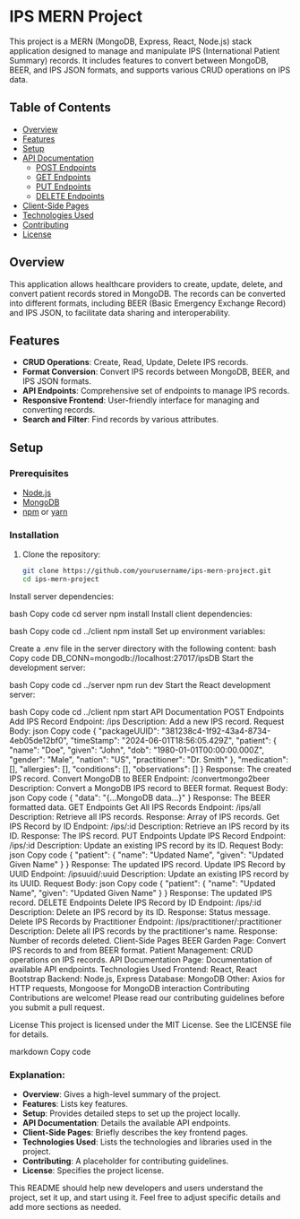 # IPS MERN Project

This project is a MERN (MongoDB, Express, React, Node.js) stack application designed to manage and manipulate IPS (International Patient Summary) records. It includes features to convert between MongoDB, BEER, and IPS JSON formats, and supports various CRUD operations on IPS data.

## Table of Contents

- [Overview](#overview)
- [Features](#features)
- [Setup](#setup)
- [API Documentation](#api-documentation)
  - [POST Endpoints](#post-endpoints)
  - [GET Endpoints](#get-endpoints)
  - [PUT Endpoints](#put-endpoints)
  - [DELETE Endpoints](#delete-endpoints)
- [Client-Side Pages](#client-side-pages)
- [Technologies Used](#technologies-used)
- [Contributing](#contributing)
- [License](#license)

## Overview

This application allows healthcare providers to create, update, delete, and convert patient records stored in MongoDB. The records can be converted into different formats, including BEER (Basic Emergency Exchange Record) and IPS JSON, to facilitate data sharing and interoperability.

## Features

- **CRUD Operations**: Create, Read, Update, Delete IPS records.
- **Format Conversion**: Convert IPS records between MongoDB, BEER, and IPS JSON formats.
- **API Endpoints**: Comprehensive set of endpoints to manage IPS records.
- **Responsive Frontend**: User-friendly interface for managing and converting records.
- **Search and Filter**: Find records by various attributes.

## Setup

### Prerequisites

- [Node.js](https://nodejs.org/)
- [MongoDB](https://www.mongodb.com/)
- [npm](https://www.npmjs.com/) or [yarn](https://yarnpkg.com/)

### Installation

1. Clone the repository:
   ```bash
   git clone https://github.com/yourusername/ips-mern-project.git
   cd ips-mern-project
Install server dependencies:

bash
Copy code
cd server
npm install
Install client dependencies:

bash
Copy code
cd ../client
npm install
Set up environment variables:

Create a .env file in the server directory with the following content:
bash
Copy code
DB_CONN=mongodb://localhost:27017/ipsDB
Start the development server:

bash
Copy code
cd ../server
npm run dev
Start the React development server:

bash
Copy code
cd ../client
npm start
API Documentation
POST Endpoints
Add IPS Record
Endpoint: /ips
Description: Add a new IPS record.
Request Body:
json
Copy code
{
  "packageUUID": "381238c4-1f92-43a4-8734-4eb05de12bf0",
  "timeStamp": "2024-06-01T18:56:05.429Z",
  "patient": {
    "name": "Doe",
    "given": "John",
    "dob": "1980-01-01T00:00:00.000Z",
    "gender": "Male",
    "nation": "US",
    "practitioner": "Dr. Smith"
  },
  "medication": [],
  "allergies": [],
  "conditions": [],
  "observations": []
}
Response: The created IPS record.
Convert MongoDB to BEER
Endpoint: /convertmongo2beer
Description: Convert a MongoDB IPS record to BEER format.
Request Body:
json
Copy code
{
  "data": "{...MongoDB data...}"
}
Response: The BEER formatted data.
GET Endpoints
Get All IPS Records
Endpoint: /ips/all
Description: Retrieve all IPS records.
Response: Array of IPS records.
Get IPS Record by ID
Endpoint: /ips/:id
Description: Retrieve an IPS record by its ID.
Response: The IPS record.
PUT Endpoints
Update IPS Record
Endpoint: /ips/:id
Description: Update an existing IPS record by its ID.
Request Body:
json
Copy code
{
  "patient": {
    "name": "Updated Name",
    "given": "Updated Given Name"
  }
}
Response: The updated IPS record.
Update IPS Record by UUID
Endpoint: /ipsuuid/:uuid
Description: Update an existing IPS record by its UUID.
Request Body:
json
Copy code
{
  "patient": {
    "name": "Updated Name",
    "given": "Updated Given Name"
  }
}
Response: The updated IPS record.
DELETE Endpoints
Delete IPS Record by ID
Endpoint: /ips/:id
Description: Delete an IPS record by its ID.
Response: Status message.
Delete IPS Records by Practitioner
Endpoint: /ips/practitioner/:practitioner
Description: Delete all IPS records by the practitioner's name.
Response: Number of records deleted.
Client-Side Pages
BEER Garden Page: Convert IPS records to and from BEER format.
Patient Management: CRUD operations on IPS records.
API Documentation Page: Documentation of available API endpoints.
Technologies Used
Frontend: React, React Bootstrap
Backend: Node.js, Express
Database: MongoDB
Other: Axios for HTTP requests, Mongoose for MongoDB interaction
Contributing
Contributions are welcome! Please read our contributing guidelines before you submit a pull request.

License
This project is licensed under the MIT License. See the LICENSE file for details.

markdown
Copy code

### Explanation:

- **Overview**: Gives a high-level summary of the project.
- **Features**: Lists key features.
- **Setup**: Provides detailed steps to set up the project locally.
- **API Documentation**: Details the available API endpoints.
- **Client-Side Pages**: Briefly describes the key frontend pages.
- **Technologies Used**: Lists the technologies and libraries used in the project.
- **Contributing**: A placeholder for contributing guidelines.
- **License**: Specifies the project license.

This README should help new developers and users understand the project, set it up, and start using it. Feel free to adjust specific details and add more sections as needed.





